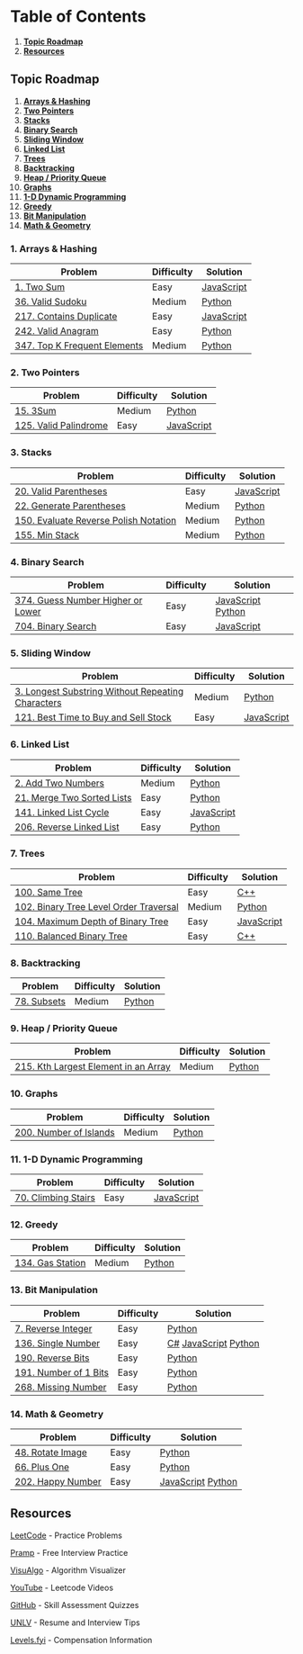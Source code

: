# Table of Contents

1. [**Topic Roadmap**](#topic-roadmap)
2. [**Resources**](#resources)

<a id="topic-roadmap"></a>
## Topic Roadmap

1. [**Arrays & Hashing**](#arrays-hashing)
2. [**Two Pointers**](#two-pointers)
3. [**Stacks**](#stacks)
4. [**Binary Search**](#binary-search)
5. [**Sliding Window**](#sliding-window)
6. [**Linked List**](#linked-list)
7. [**Trees**](#trees)
8. [**Backtracking**](#backtracking)
9. [**Heap / Priority Queue**](#heap-priority-queue)
10. [**Graphs**](#graphs)
11. [**1-D Dynamic Programming**](#1-d-dp)
12. [**Greedy**](#greedy)
12. [**Bit Manipulation**](#bit-manipulation)
13. [**Math & Geometry**](#math-geometry)

<a id="arrays-hashing"></a>
### 1. Arrays & Hashing

|Problem|Difficulty|Solution|
|-|-|-
|[1. Two Sum](https://leetcode.com/problems/two-sum/)|Easy|[JavaScript](./2023/Leetcode/2sum.js)
|[36. Valid Sudoku](https://leetcode.com/problems/valid-sudoku/)|Medium|[Python](./2023/Leetcode/problem36.py)
|[217. Contains Duplicate](https://leetcode.com/problems/contains-duplicate/)|Easy|[JavaScript](./2023/Leetcode/problem217.js)
|[242. Valid Anagram](https://leetcode.com/problems/valid-anagram/)|Easy|[Python](./2023/Leetcode/problem242.py)
|[347. Top K Frequent Elements](https://leetcode.com/problems/top-k-frequent-elements)|Medium|[Python](./2023/Leetcode/problem347.py)

<a id="two-pointers"></a>
### 2. Two Pointers

|Problem|Difficulty|Solution|
|-|-|-
|[15. 3Sum](https://leetcode.com/problems/3sum)|Medium|[Python](./2023/Leetcode/problem15.py)
|[125. Valid Palindrome](https://leetcode.com/problems/valid-palindrome/)|Easy|[JavaScript](./2023/Leetcode/problem125.js)

<a id="stacks"></a>
### 3. Stacks

|Problem|Difficulty|Solution|
|-|-|-
|[20. Valid Parentheses](https://leetcode.com/problems/valid-parentheses/)|Easy|[JavaScript](./2023/Leetcode/problem20.js)
|[22. Generate Parentheses](https://leetcode.com/problems/generate-parentheses/)|Medium|[Python](./2023/Leetcode/problem22.py)
|[150. Evaluate Reverse Polish Notation](https://leetcode.com/problems/evaluate-reverse-polish-notation/)|Medium|[Python](./2023/Leetcode/problem150.py)
|[155. Min Stack](https://leetcode.com/problems/min-stack/)|Medium|[Python](./2023/Leetcode/problem155.py)

<a id="binary-search"></a>
### 4. Binary Search

|Problem|Difficulty|Solution|
|-|-|-
|[374. Guess Number Higher or Lower](https://leetcode.com/problems/guess-number-higher-or-lower/)|Easy|[JavaScript](./2022/Leetcode/problem374.js) [Python](./2022/Leetcode/problem374.py)
|[704. Binary Search](https://leetcode.com/problems/binary-search/)|Easy|[JavaScript](./2023/Leetcode/problem704.js)

<a id="sliding-window"></a>
### 5. Sliding Window

|Problem|Difficulty|Solution|
|-|-|-
|[3. Longest Substring Without Repeating Characters](https://leetcode.com/problems/longest-substring-without-repeating-characters/)|Medium|[Python](./2023/Leetcode/problem3.py)
|[121. Best Time to Buy and Sell Stock](https://leetcode.com/problems/best-time-to-buy-and-sell-stock/)|Easy|[JavaScript](./2023/Leetcode/problem121.js)

<a id="linked-list"></a>
### 6. Linked List

|Problem|Difficulty|Solution|
|-|-|-
|[2. Add Two Numbers](https://leetcode.com/problems/add-two-numbers/)|Medium|[Python](./2023/Leetcode/problem2.py)
|[21. Merge Two Sorted Lists](https://leetcode.com/problems/merge-two-sorted-lists/)|Easy|[Python](./2023/Leetcode/problem21.py)
|[141. Linked List Cycle](https://leetcode.com/problems/linked-list-cycle/)|Easy|[JavaScript](./2023/Leetcode/problem141.js)
|[206. Reverse Linked List](https://leetcode.com/problems/reverse-linked-list/)|Easy|[Python](./2023/Leetcode/problem206.js)

<a id="trees"></a>
### 7. Trees

|Problem|Difficulty|Solution|
|-|-|-
|[100. Same Tree](https://leetcode.com/problems/same-tree/)|Easy|[C++](./2022/Leetcode/problem100.cpp)
|[102. Binary Tree Level Order Traversal](https://leetcode.com/problems/same-tree/)|Medium|[Python](./2022/Leetcode/problem102.py)
|[104. Maximum Depth of Binary Tree](https://leetcode.com/problems/maximum-depth-of-binary-tree/)|Easy|[JavaScript](./2022/Leetcode/problem104.js)
|[110. Balanced Binary Tree](https://leetcode.com/problems/balanced-binary-tree/)|Easy|[C++](./2022/Leetcode/problem110.cpp)

<a id="backtracking"></a>
### 8. Backtracking

|Problem|Difficulty|Solution|
|-|-|-
|[78. Subsets](https://leetcode.com/problems/subsets/)|Medium|[Python](./2023/Leetcode/problem78.py)

<a id="heap-priority-queue"></a>
### 9. Heap / Priority Queue

|Problem|Difficulty|Solution|
|-|-|-
|[215. Kth Largest Element in an Array](https://leetcode.com/problems/kth-largest-element-in-an-array/)|Medium|[Python](./2023/Leetcode/problem215.py)

<a id="graphs"></a>
### 10. Graphs

|Problem|Difficulty|Solution|
|-|-|-
|[200. Number of Islands](https://leetcode.com/problems/number-of-islands/)|Medium|[Python](./2023/Leetcode/problem200.py)

<a id="1-d-dp"></a>
### 11. 1-D Dynamic Programming

|Problem|Difficulty|Solution|
|-|-|-
|[70. Climbing Stairs](https://leetcode.com/problems/climbing-stairs/)|Easy|[JavaScript](./2023/Leetcode/problem70.js)

<a id="greedy"></a>
### 12. Greedy

|Problem|Difficulty|Solution|
|-|-|-
|[134. Gas Station](https://leetcode.com/problems/gas-station/)|Medium|[Python](./2023/Leetcode/problem134.py)

<a id="bit-manipulation"></a>
### 13. Bit Manipulation

|Problem|Difficulty|Solution|
|-|-|-
[7. Reverse Integer](https://leetcode.com/problems/reverse-integer/)|Easy|[Python](./2023/Leetcode/problem7.py)
|[136. Single Number](https://leetcode.com/problems/single-number/)|Easy|[C#](./2023/Leetcode/problem136.cs) [JavaScript](./2023/Leetcode/problem136.js) [Python](./2023/Leetcode/problem136.py)
|[190. Reverse Bits](https://leetcode.com/problems/reverse-bits/)|Easy|[Python](./2023/Leetcode/problem190.py)
|[191. Number of 1 Bits](https://leetcode.com/problems/number-of-1-bits/)|Easy|[Python](./2023/Leetcode/problem191.py)
|[268. Missing Number](https://leetcode.com/problems/missing-number/)|Easy|[Python](./2023/Leetcode/problem268.py)

<a id="math-geometry"></a>
### 14. Math & Geometry

|Problem|Difficulty|Solution|
|-|-|-
[48. Rotate Image](https://leetcode.com/problems/rotate-image/)|Easy|[Python](./2023/Leetcode/problem48.py)
|[66. Plus One](https://leetcode.com/problems/plus-one/)|Easy|[Python](./2023/Leetcode/problem66.py)
|[202. Happy Number](https://leetcode.com/problems/happy-number/)|Easy|[JavaScript](./2023/Leetcode/problem202.js) [Python](./2023/Leetcode/problem202.py)

<a id="resources"></a>
## Resources

[LeetCode](https://leetcode.com) - Practice Problems

[Pramp](https://www.pramp.com/) - Free Interview Practice

[VisuAlgo](https://visualgo.net/en) - Algorithm Visualizer

[YouTube](https://www.youtube.com/@NeetCode) - Leetcode Videos

[GitHub](https://github.com/Ebazhanov/linkedin-skill-assessments-quizzes/tree/main) - Skill Assessment Quizzes

[UNLV](https://www.unlv.edu/engineering/jobs/resources) - Resume and Interview Tips

[Levels.fyi](https://www.levels.fyi) - Compensation Information 
